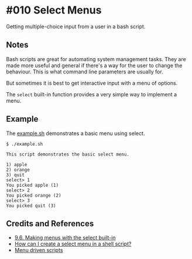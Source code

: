# #010 Select Menus

Getting multiple-choice input from a user in a bash script.


## Notes

Bash scripts are great for automating system management tasks.
They are made more useful and general if there's a way for the user to change the behaviour.
This is what command line parameters are usually for.

But sometimes it is best to get interactive input with a menu of options.

The `select` built-in function provides a very simple way to implement a menu.

## Example

The [example.sh](./example.sh) demonstrates a basic menu using select.

```
$ ./example.sh

This script demonstrates the basic select menu.

1) apple
2) orange
3) quit
select> 1
You picked apple (1)
select> 2
You picked orange (2)
select> 3
You picked quit (3)

```

## Credits and References
* [9.6. Making menus with the select built-in](http://tldp.org/LDP/Bash-Beginners-Guide/html/sect_09_06.html)
* [How can I create a select menu in a shell script?](http://askubuntu.com/questions/1705/how-can-i-create-a-select-menu-in-a-shell-script)
* [Menu driven scripts](https://bash.cyberciti.biz/guide/Menu_driven_scripts)
